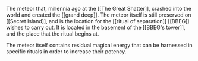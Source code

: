 The meteor that, millennia ago at the [[The Great Shatter]], crashed into the world and created the [[grand deep]]. The meteor itself is still preserved on [[Secret Island]], and is the location for the [[ritual of separation]] [[BBEG]] wishes to carry out. It is located in the basement of the [[BBEG's tower]], and the place that the ritual begins at.

The meteor itself contains residual magical energy that can be harnessed in specific rituals in order to increase their potency.